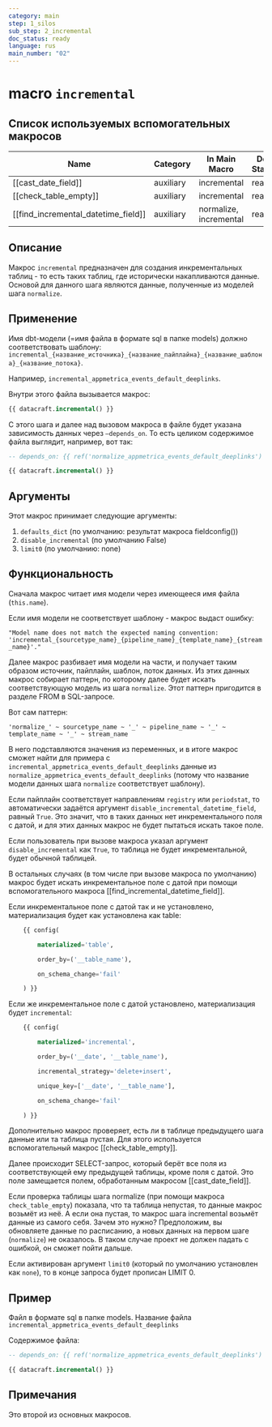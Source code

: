 ```yaml
---
category: main
step: 1_silos
sub_step: 2_incremental
doc_status: ready
language: rus
main_number: "02"
---
```

# macro `incremental`

## Список используемых вспомогательных макросов

| Name                                | Category  | In Main Macro          | Doc Status |
| ----------------------------------- | --------- | ---------------------- | ---------- |
| [[cast_date_field]]                 | auxiliary | incremental            | ready      |
| [[check_table_empty]]               | auxiliary | incremental            | ready      |
| [[find_incremental_datetime_field]] | auxiliary | normalize, incremental | ready      |

## Описание

Макрос `incremental` предназначен для создания инкрементальных таблиц - то есть таких таблиц, где исторически накапливаются данные. Основой для данного шага являются данные, полученные из моделей шага `normalize`.
## Применение

Имя dbt-модели (=имя файла в формате sql в папке models) должно соответствовать шаблону:
`incremental_{название_источника}_{название_пайплайна}_{название_шаблона}_{название_потока}`.

Например, `incremental_appmetrica_events_default_deeplinks`.

Внутри этого файла вызывается макрос:

```sql
{{ datacraft.incremental() }}
```
С этого шага и далее над вызовом макроса в файле будет указана зависимость данных через `—depends_on`. То есть целиком содержимое файла выглядит, например, вот так:
```sql
-- depends_on: {{ ref('normalize_appmetrica_events_default_deeplinks') }}

{{ datacraft.incremental() }}
```
## Аргументы

Этот макрос принимает следующие аргументы:
 
1. `defaults_dict` (по умолчанию: результат макроса fieldconfig())
2. `disable_incremental` (по умолчанию False)
3. `limit0` (по умолчанию: none)

## Функциональность

Сначала макрос читает имя модели через имеющееся имя файла (`this.name`).

Если имя модели не соответствует шаблону - макрос выдаст ошибку:

`"Model name does not match the expected naming convention: 'incremental_{sourcetype_name}_{pipeline_name}_{template_name}_{stream_name}'."`

Далее макрос разбивает имя модели на части, и получает таким образом источник, пайплайн, шаблон, поток данных. Из этих данных макрос собирает паттерн, по которому далее будет искать соответствующую модель из шага `normalize`. Этот паттерн пригодится в разделе FROM в SQL-запросе.

Вот сам паттерн:

`'normalize_' ~ sourcetype_name ~ '_' ~ pipeline_name ~ '_' ~ template_name ~ '_' ~ stream_name`

В него подставляются значения из переменных, и в итоге макрос сможет найти для примера с `incremental_appmetrica_events_default_deeplinks` данные из `normalize_appmetrica_events_default_deeplinks` (потому что название модели данных шага `normalize` соответствует шаблону).

Если пайплайн соответствует направлениям `registry` или `periodstat`, то автоматически задаётся аргумент `disable_incremental_datetime_field`, равный `True`. Это значит, что в таких данных нет инкрементального поля с датой, и для этих данных макрос не будет пытаться искать такое поле.

Если пользователь при вызове макроса указал аргумент `disable_incremental` как `True`, то таблица не будет инкрементальной, будет обычной таблицей.

В остальных случаях (в том числе при вызове макроса по умолчанию) макрос будет искать инкрементальное поле с датой при помощи вспомогательного макроса [[find_incremental_datetime_field]].

Если инкрементальное поле с датой так и не установлено, материализация будет как установлена как table:

```sql
    {{ config(

        materialized='table',

        order_by=('__table_name'),

        on_schema_change='fail'

    ) }}
```
  
Если же инкрементальное поле с датой установлено, материализация будет `incremental`:

```sql
    {{ config(

        materialized='incremental',

        order_by=('__date', '__table_name'),

        incremental_strategy='delete+insert',

        unique_key=['__date', '__table_name'],

        on_schema_change='fail'

    ) }}
```
  
Дополнительно макрос проверяет, есть ли в таблице предыдущего шага данные или та таблица пустая. Для этого используется вспомогательный макрос [[check_table_empty]].

Далее происходит SELECT-запрос, который берёт все поля из соответствующей ему предыдущей таблицы, кроме поля с датой. Это поле замещается полем, обработанным макросом [[cast_date_field]].

Если проверка таблицы шага normalize (при помощи макроса `check_table_empty`) показала, что та таблица непустая, то данные макрос возьмёт из неё. А если она пустая, то макрос шага incremental возьмёт данные из самого себя. Зачем это нужно? Предположим, вы обновляете данные по расписанию, а новых данных на первом шаге (`normalize`) не оказалось. В таком случае проект не должен падать с ошибкой, он сможет пойти дальше.

Если активирован аргумент `limit0` (который по умолчанию установлен как `none`), то в конце запроса будет прописан LIMIT 0.

## Пример

Файл в формате sql в папке models. Название файла `incremental_appmetrica_events_default_deeplinks`

Содержимое файла:
```sql
-- depends_on: {{ ref('normalize_appmetrica_events_default_deeplinks') }}

{{ datacraft.incremental() }}
```
## Примечания

Это второй из основных макросов.
